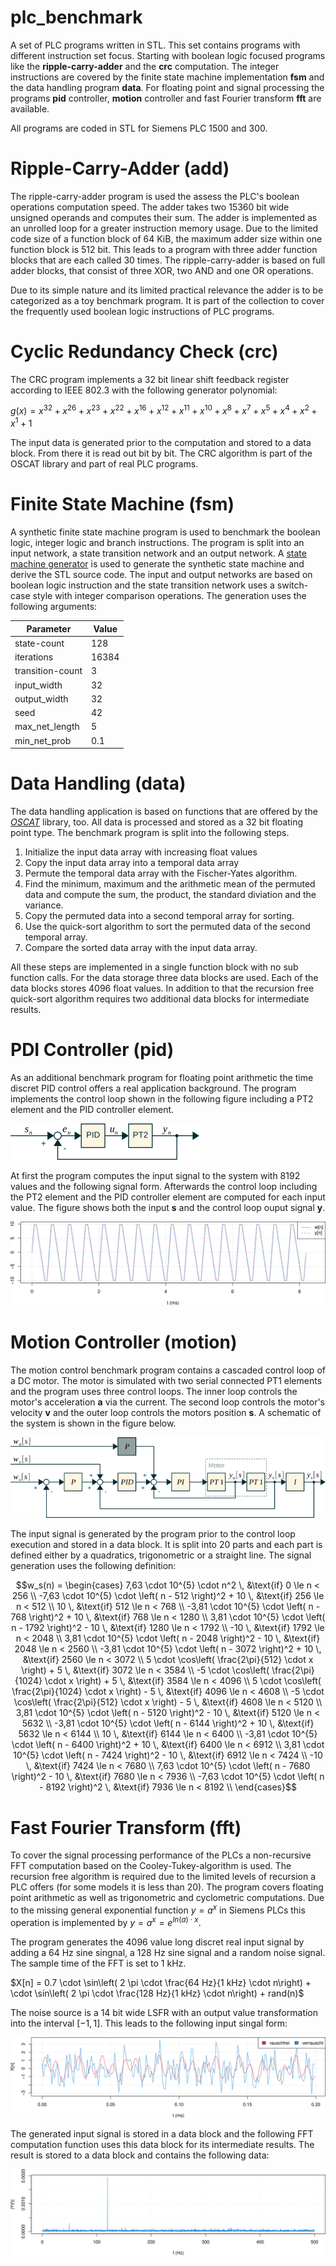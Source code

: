 # plc_benchmark

A set of PLC programs written in STL.
This set contains programs with different instruction set focus.
Starting with boolean logic focused programs like the **ripple-carry-adder**
and the **crc** computation.
The integer instructions are covered by the finite state machine implementation
**fsm** and the data handling program **data**.
For floating point and signal processing the programs **pid** controller,
**motion** controller and fast Fourier transform **fft** are available.

All programs are coded in STL for Siemens PLC 1500 and 300.

# Ripple-Carry-Adder (add)

The ripple-carry-adder program is used the assess the PLC's boolean operations
computation speed.
The adder takes two 15360 bit wide unsigned operands and computes their sum.
The adder is implemented as an unrolled loop for a greater instruction memory
usage.
Due to the limited code size of a function block of 64 KiB, the maximum adder
size within one function block is 512 bit.
This leads to a program with three adder function blocks that are each called
30 times.
The ripple-carry-adder is based on full adder blocks, that consist of three
XOR, two AND and one OR operations.

Due to its simple nature and its limited practical relevance the adder is to be
categorized as a toy benchmark program.
It is part of the collection to cover the frequently used boolean logic
instructions of PLC programs.

# Cyclic Redundancy Check (crc)

The CRC program implements a 32 bit linear shift feedback register according to
IEEE 802.3 with the following generator polynomial:

$g(x) = x^{32} + x^{26} + x^{23} + x^{22} + x^{16} + x^{12} + x^{11} + x^{10} + x^{8} + x^{7} + x^{5} + x^{4} + x^{2} + x^{1} + 1$

The input data is generated prior to the computation and stored to a data
block.
From there it is read out bit by bit.
The CRC algorithm is part of the OSCAT library and part of real PLC programs.

# Finite State Machine (fsm)

A synthetic finite state machine program is used to benchmark the boolean
logic, integer logic and branch instructions.
The program is split into an input network, a state transition network and an
output network.
A [state machine generator](https://github.com/JohannesKutning/fsm_generator)
is used to generate the synthetic state machine and derive the STL source code.
The input and output networks are based on boolean logic instruction and the
state transition network uses a switch-case style with integer comparison
operations.
The generation uses the following arguments:

| Parameter        | Value |
|------------------|-------|
| state-count      | 128   |
| iterations       | 16384 |
| transition-count | 3     |
| input_width      | 32    |
| output_width     | 32    |
| seed             | 42    |
| max_net_length   | 5     |
| min_net_prob     | 0.1   |

# Data Handling (data)

The data handling application is based on functions that are offered by the
[*OSCAT*](https://store.codesys.com/oscat-basic.html?___store=en) library, too.
All data is processed and stored as a 32 bit floating point type.
The benchmark program is split into the following steps.

 1. Initialize the input data array with increasing float values
 2. Copy the input data array into a temporal data array
 3. Permute the temporal data array with the Fischer-Yates algorithm.
 4. Find the minimum, maximum and the arithmetic mean of the permuted data and
    compute the sum, the product, the standard diviation and the variance.
 5. Copy the permuted data into a second temporal array for sorting.
 6. Use the quick-sort algorithm to sort the permuted data of the second
    temporal array.
 7. Compare the sorted data array with the input data array.

All these steps are implemented in a single function block with no sub function
calls.
For the data storage three data blocks are used.
Each of the data blocks stores 4096 float values.
In addition to that the recursion free quick-sort algorithm requires two
additional data blocks for intermediate results.

# PDI Controller (pid)

As an additional benchmark program for floating point arithmetic the time
discret PID control offers a real application background.
The program implements the control loop shown in the following figure including
a PT2 element and the PID controller element.

![PID Loop](/doc/pid_loop.png?raw=true)

At first the program computes the input signal to the system with 8192 values
and the following signal form.
Afterwards the control loop including the PT2 element and the PID controller
element are computed for each input value.
The figure shows both the input **s** and the control loop ouput signal **y**.

![PID Signals](/doc/pid_signals.png?raw=true)

# Motion Controller (motion)

The motion control benchmark program contains a cascaded control loop of a DC
motor.
The motor is simulated with two serial connected PT1 elements and the program
uses three control loops.
The inner loop controls the motor's acceleration **a** via the current.
The second loop controls the motor's velocity **v** and the outer loop controls the
motors position **s**.
A schematic of the system is shown in the figure below.

![Motion Control Loop](/doc/motion_control_loop.png?raw=true)

The input signal is generated by the program prior to the control loop
execution and stored in a data block.
It is split into 20 parts and each part is defined either by a quadratics,
trigonometric or a straight line.
The signal generation uses the following definition:

```math
w_s(n) =
\begin{cases}
	 7,63 \cdot 10^{5} \cdot n^2                                  \, &\text{if}    0 \le n <  256 \\
	-7,63 \cdot 10^{5} \cdot \left( n -  512 \right)^2 + 10       \, &\text{if}  256 \le n <  512 \\
	   10                                                         \, &\text{if}  512 \le n <  768 \\
	-3,81 \cdot 10^{5} \cdot \left( n -  768 \right)^2 + 10       \, &\text{if}  768 \le n < 1280 \\
	 3,81 \cdot 10^{5} \cdot \left( n - 1792 \right)^2 - 10       \, &\text{if} 1280 \le n < 1792 \\
	  -10                                                         \, &\text{if} 1792 \le n < 2048 \\
	 3,81 \cdot 10^{5} \cdot \left( n - 2048 \right)^2 - 10       \, &\text{if} 2048 \le n < 2560 \\
	-3,81 \cdot 10^{5} \cdot \left( n - 3072 \right)^2 + 10       \, &\text{if} 2560 \le n < 3072 \\
		5 \cdot \cos\left( \frac{2\pi}{512}  \cdot x \right) + 5 \, &\text{if} 3072 \le n < 3584 \\
	   -5 \cdot \cos\left( \frac{2\pi}{1024} \cdot x \right) + 5 \, &\text{if} 3584 \le n < 4096 \\
		5 \cdot \cos\left( \frac{2\pi}{1024} \cdot x \right) - 5 \, &\text{if} 4096 \le n < 4608 \\
	   -5 \cdot \cos\left( \frac{2\pi}{512}  \cdot x \right) - 5 \, &\text{if} 4608 \le n < 5120 \\
	 3,81 \cdot 10^{5} \cdot \left( n - 5120 \right)^2 - 10       \, &\text{if} 5120 \le n < 5632 \\
	-3,81 \cdot 10^{5} \cdot \left( n - 6144 \right)^2 + 10       \, &\text{if} 5632 \le n < 6144 \\
	   10                                                         \, &\text{if} 6144 \le n < 6400 \\
	-3,81 \cdot 10^{5} \cdot \left( n - 6400 \right)^2 + 10       \, &\text{if} 6400 \le n < 6912 \\
	 3,81 \cdot 10^{5} \cdot \left( n - 7424 \right)^2 - 10       \, &\text{if} 6912 \le n < 7424 \\
	  -10                                                         \, &\text{if} 7424 \le n < 7680 \\
	 7,63 \cdot 10^{5} \cdot \left( n - 7680 \right)^2 - 10       \, &\text{if} 7680 \le n < 7936 \\
	-7,63 \cdot 10^{5} \cdot \left( n - 8192 \right)^2            \, &\text{if} 7936 \le n < 8192 \\
\end{cases}
```



# Fast Fourier Transform (fft)

To cover the signal processing performance of the PLCs a non-recursive FFT
computation based on the Cooley-Tukey-algorithm is used.
The recursion free algorithm is required due to the limited levels of recursion
a PLC offers (for some models it is less than 20).
The program covers floating point arithmetic as well as trigonometric and
cyclometric computations.
Due to the missing general exponential function $y = a^x$ in Siemens PLCs this
operation is implemented by $y = a^x = e^{ln\left(a\right) \cdot x}$.

The program generates the 4096 value long discret real input signal by adding a
64 Hz sine singnal, a 128 Hz sine signal and a random noise signal.
The sample time of the FFT is set to 1 kHz.

$X[n] = 0.7 \cdot \sin\left( 2 \pi \cdot \frac{64 Hz}{1 kHz} \cdot n\right) + \cdot \sin\left( 2 \pi \cdot \frac{128 Hz}{1 kHz} \cdot n\right) + rand(n)$

The noise source is a 14 bit wide LSFR with an output value transformation into
the interval $[-1,1]$.
This leads to the following input singal form:

![FFT Input Signal](/doc/fft_input_signal.png?raw=true)

The generated input signal is stored in a data block and the following FFT
computation function uses this data block for its intermediate results.
The result is stored to a data block and contains the following data:

![FFT Input Signal](/doc/fft_output.png?raw=true)

